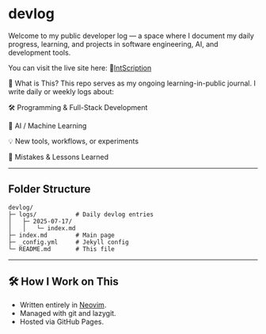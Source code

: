 # devlog

Welcome to my public developer log — a space where I document my daily progress, learning, and projects in software engineering, AI, and development tools.

You can visit the live site here:
🔗[IntScription](https://intscription.github.io/devlog/)

🚀 What is This?
This repo serves as my ongoing learning-in-public journal. I write daily or weekly logs about:

🛠️ Programming & Full-Stack Development

🤖 AI / Machine Learning

💡 New tools, workflows, or experiments

🐛 Mistakes & Lessons Learned

---

## Folder Structure

```text
devlog/
├─ logs/           # Daily devlog entries
│   ├─ 2025-07-17/
│   │   └─ index.md
├─ index.md        # Main page
├─ _config.yml     # Jekyll config
└─ README.md       # This file

```

---

## 🛠 How I Work on This

- Written entirely in [Neovim](https://github.com/IntScription/dotfiles/tree/main/config/nvim).
- Managed with git and lazygit.
- Hosted via GitHub Pages.
